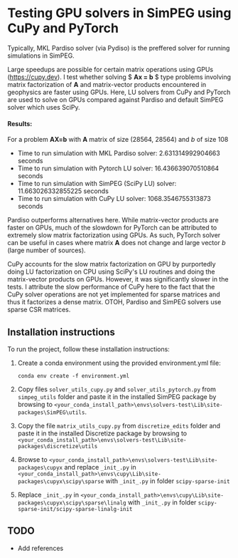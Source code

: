 # Testing GPU solvers in SimPEG using CuPy and PyTorch

Typically, MKL Pardiso solver (via Pydiso) is the preffered solver for running simulations in SimPEG. 

Large speedups are possible for certain matrix operations using GPUs (https://cupy.dev). I test whether solving $ **Ax = b** $ type problems involving matrix factorization of **A** and matrix-vector products encountered in geophysics are faster using GPUs. Here, LU solvers from CuPy and PyTorch are used to solve on GPUs compared against Pardiso and default SimPEG solver which uses SciPy.

#### Results:
For a problem **AX=b** with **A** matrix of size (28564, 28564) and _b_ of size 108
- Time to run simulation with MKL Pardiso solver: 2.631314992904663 seconds
- Time to run simulation with Pytorch LU solver: 16.436639070510864 seconds
- Time to run simulation with SimPEG (SciPy LU) solver: 11.663026332855225 seconds
- Time to run simulation with CuPy LU solver: 1068.3546755313873 seconds

Pardiso outperforms alternatives here. While matrix-vector products are faster on GPUs, much of the slowdown for PyTorch can be attributed to extremely slow matrix factorization using GPUs. As such, PyTorch solver can be useful in cases where matrix **A** does not change and large vector _b_ (large number of sources).

CuPy accounts for the slow matrix factorization on GPU by purportedly doing LU factorization on CPU using SciPy's LU routines and doing the matrix-vector products on GPUs. However, it was significantly slower in the tests. I attribute the slow performance of CuPy here to the fact that the CuPy solver operations are not yet implemented for sparse matrices and thus it factorizes a dense matrix. OTOH, Pardiso and SimPEG solvers use sparse CSR matrices. 

## Installation instructions
To run the project, follow these installation instructions:

1. Create a conda environment using the provided environment.yml file:

    ```
    conda env create -f environment.yml
    ```

2. Copy files `solver_utils_cupy.py` and `solver_utils_pytorch.py` from `simpeg_utils` folder and paste it in the installed SimPEG package by browsing to `<your_conda_install_path>\envs\solvers-test\Lib\site-packages\SimPEG\utils`.

3. Copy the file `matrix_utils_cupy.py` from `discretize_edits` folder and paste it in the installed Discretize package by browsing to `<your_conda_install_path>\envs\solvers-test\Lib\site-packages\discretize\utils`

4. Browse to `<your_conda_install_path>\envs\solvers-test\Lib\site-packages\cupyx` and replace `_init_.py` in `<your_conda_install_path>\envs\cupy\Lib\site-packages\cupyx\scipy\sparse` with `_init_.py` in folder `scipy-sparse-init`

5. Replace `_init_.py` in `<your_conda_install_path>\envs\cupy\Lib\site-packages\cupyx\scipy\sparse\linalg` with `_init_.py` in folder `scipy-sparse-init/scipy-sparse-linalg-init`

## TODO
- Add references

